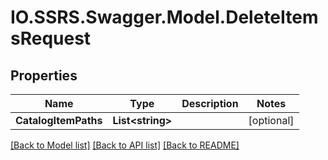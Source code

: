 # IO.SSRS.Swagger.Model.DeleteItemsRequest
## Properties

Name | Type | Description | Notes
------------ | ------------- | ------------- | -------------
**CatalogItemPaths** | **List&lt;string&gt;** |  | [optional] 

[[Back to Model list]](../README.md#documentation-for-models) [[Back to API list]](../README.md#documentation-for-api-endpoints) [[Back to README]](../README.md)

